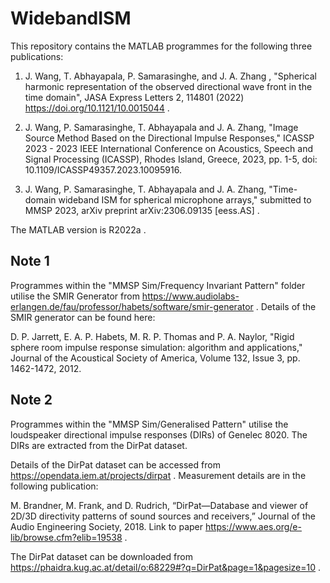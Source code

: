 # WidebandISM
This repository contains the MATLAB programmes for the following three publications:

1. J. Wang, T. Abhayapala, P. Samarasinghe, and J. A. Zhang , "Spherical harmonic representation of the observed directional wave front in the time domain", JASA Express Letters 2, 114801 (2022) https://doi.org/10.1121/10.0015044 . 

2. J. Wang, P. Samarasinghe, T. Abhayapala and J. A. Zhang, "Image Source Method Based on the Directional Impulse Responses," ICASSP 2023 - 2023 IEEE International Conference on Acoustics, Speech and Signal Processing (ICASSP), Rhodes Island, Greece, 2023, pp. 1-5, doi: 10.1109/ICASSP49357.2023.10095916.

3. J. Wang, P. Samarasinghe, T. Abhayapala and J. A. Zhang, "Time-domain wideband ISM for spherical microphone arrays," submitted to MMSP 2023, arXiv preprint 	arXiv:2306.09135 [eess.AS] . 

The MATLAB version is R2022a . 

## Note 1
Programmes within the "MMSP Sim/Frequency Invariant Pattern" folder utilise the SMIR Generator from https://www.audiolabs-erlangen.de/fau/professor/habets/software/smir-generator . Details of the SMIR generator can be found here:

D. P. Jarrett, E. A. P. Habets, M. R. P. Thomas and P. A. Naylor, "Rigid sphere room impulse response simulation: algorithm and applications," Journal of the Acoustical Society of America, Volume 132, Issue 3, pp. 1462-1472, 2012.

## Note 2
Programmes within the "MMSP Sim/Generalised Pattern" utilise the loudspeaker directional impulse responses (DIRs) of Genelec 8020. The DIRs are extracted from the DirPat dataset. 

Details of the DirPat dataset can be accessed from https://opendata.iem.at/projects/dirpat . Measurement details are in the following publication:

M. Brandner, M. Frank, and D. Rudrich, “DirPat—Database and viewer of 2D/3D directivity patterns of sound sources and receivers,” Journal of the Audio Engineering Society, 2018.
Link to paper https://www.aes.org/e-lib/browse.cfm?elib=19538 .

The DirPat dataset can be downloaded from https://phaidra.kug.ac.at/detail/o:68229#?q=DirPat&page=1&pagesize=10 .
